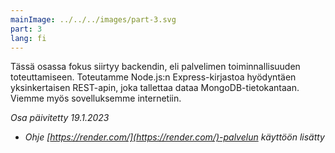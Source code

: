 ```yaml
---
mainImage: ../../../images/part-3.svg
part: 3
lang: fi
---
```


<div class="intro">

Tässä osassa fokus siirtyy backendin, eli palvelimen toiminnallisuuden toteuttamiseen. Toteutamme Node.js:n Express-kirjastoa hyödyntäen yksinkertaisen REST-apin, joka tallettaa dataa MongoDB-tietokantaan. Viemme myös sovelluksemme internetiin. 

<i>Osa päivitetty 19.1.2023</i>
- <i>Ohje [https://render.com/](https://render.com/)-palvelun käyttöön lisätty</i>

</div>
